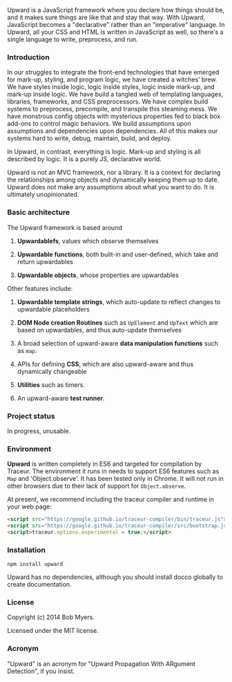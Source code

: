 Upward is a JavaScript framework where you declare how things should be,
and it makes sure things are like that and stay that way.
With Upward, JavaScript becomes a "declarative" rather than an "imperative" language.
In Upward, all your CSS and HTML is written in JavaScript as well,
so there's a single language to write, preprocess, and run.

### Introduction

In our struggles to integrate the front-end technologies that have emerged
for mark-up, styling, and program logic, we have created a witches&rsquo; brew.
We have styles inside logic, logic inside styles,
logic inside mark-up, and mark-up inside logic.
We have build a tangled web of templating languages, libraries, frameworks, 
and CSS preprocessors.
We have complex build systems to preprocess, precompile, and transpile this steaming mess.
We have monstrous config objects with mysterious properties fed to black box add-ons to control magic behaviors.
We build assumptions upon assumptions and dependencies upon dependencies.
All of this makes our systems hard to write, debug, maintain, build, and deploy.

In Upward, in contrast, everything is logic.
Mark-up and styling is all described by logic.
It is a purely JS, declarative world.

Upward is not an MVC framework, nor a library.
It is a context for declaring the relationships among objects
and dynamically keeping them up to date.
Upward does not make any assumptions about what you want to do.
It is ultimately unopinionated.

### Basic architecture

The Upward framework is based around

 1. **Upwardablefs**, values which observe themselves

 1. **Upwardable functions**, both built-in and user-defined, which take and return upwardables
 
 1. **Upwardable objects**, whose properties are upwardables

Other features include:

 1. **Upwardable template strings**, which auto-update to reflect changes to upwardable placeholders

 1. **DOM Node creation Routines** such as `UpElement` and `UpText` which are based on upwardables, and thus auto-update themselves

 1. A broad selection of upward-aware **data manipulation functions** such as `map`.

 1. APIs for defining **CSS**, which are also upward-aware and thus dynamically changeable

 1. **Utilities** such as timers.

 1. An upward-aware **test runner**.

### Project status

In progress, unusable.

### Environment

**Upward** is written completely in ES6 and targeted for compilation by Traceur.
The environment it runs in needs to support ES6 features such as `Map` and 'Object.observe'.
It has been tested only in Chrome.
It will not run in other browsers due to their lack of support for `Object.observe`.

At present, we recommend including the traceur compiler and runtime in your web page:

```html
<script src="https://google.github.io/traceur-compiler/bin/traceur.js"></script>
<script src="https://google.github.io/traceur-compiler/src/bootstrap.js"></script>
<script>traceur.options.experimental = true;</script>
```

### Installation

    npm install upward

Upward has no dependencies, although you should install docco globally to create documentation.

### License

Copyright (c) 2014 Bob Myers.

Licensed under the MIT license.

### Acronym

"Upward" is an acronym for "Upward Propagation With ARgument Detection", if you insist.
